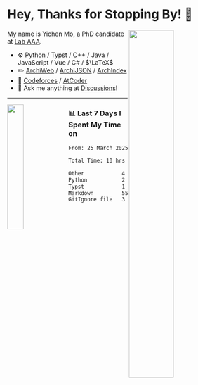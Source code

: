 # Hey, Thanks for Stopping By! 🦭

<picture>
    <source media="(prefers-color-scheme: dark)" srcset="https://github-readme-stats.vercel.app/api?username=amomorning&show_icons=true&theme=noctis_minimus&hide=issues">
    <img align="right" width="45%" src="https://github-readme-stats.vercel.app/api?username=amomorning&show_icons=true&theme=graywhite&hide=issues">
</picture>


My name is Yichen Mo, a PhD candidate at [Lab AAA](https://archialgo.com).

-   :gear: Python / Typst / C++ / Java / JavaScript / Vue / C# / $\LaTeX$ 
-   :pencil2: [ArchiWeb](https://web.archialgo.com) / [ArchiJSON](https://www.food4rhino.com/en/app/archijson) / [ArchIndex](https://index.archialgo.com/) 
-   :abacus: [Codeforces](https://codeforces.com/profile/LaPluma) / [AtCoder](https://atcoder.jp/users/amomorning)
-   :thought_balloon: Ask me anything at [Discussions](https://github.com/amomorning/amomorning/discussions/new)!


---

<picture>
    <source media="(prefers-color-scheme: dark)" srcset="https://github-readme-stats.vercel.app/api/top-langs/?username=amomorning&hide=Mathematica&theme=noctis_minimus">
    <img align="left" width="27%" src="https://github-readme-stats.vercel.app/api/top-langs/?username=amomorning&hide=Mathematica&theme=graywhite">
</picture>

  
### 📊 Last 7 Days I Spent My Time on

<!--START_SECTION:waka-->

```txt
From: 25 March 2025 - To: 01 April 2025

Total Time: 10 hrs 6 mins

Other            4 hrs 43 mins   ███████████▓░░░░░░░░░░░░░   46.70 %
Python           2 hrs 57 mins   ███████▒░░░░░░░░░░░░░░░░░   29.32 %
Typst            1 hr 26 mins    ███▓░░░░░░░░░░░░░░░░░░░░░   14.28 %
Markdown         55 mins         ██▒░░░░░░░░░░░░░░░░░░░░░░   09.10 %
GitIgnore file   3 mins          ░░░░░░░░░░░░░░░░░░░░░░░░░   00.53 %
```

<!--END_SECTION:waka-->　　
